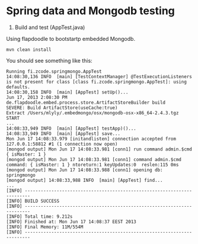 # Spring data and Mongodb testing

1. Build and test (AppTest.java)

Using flapdoodle to bootstartp embedded Mongodb.

	mvn clean install

You should see something like this:

	Running fi.zcode.springmongo.AppTest
	14:08:30,136 INFO  [main] [TestContextManager] @TestExecutionListeners is not present for class [class fi.zcode.springmongo.AppTest]: using defaults.
	14:08:30,158 INFO  [main] [AppTest] setUp()...
	Jun 17, 2013 2:08:30 PM de.flapdoodle.embed.process.store.ArtifactStoreBuilder build
	SEVERE: Build ArtifactStore(useCache:true)
	Extract /Users/mlyly/.embedmongo/osx/mongodb-osx-x86_64-2.4.3.tgz START
	...
	14:08:33,949 INFO  [main] [AppTest] testApp)()...
	14:08:33,949 INFO  [main] [AppTest] save...
	Mon Jun 17 14:08:33.979 [initandlisten] connection accepted from 127.0.0.1:58812 #1 (1 connection now open)
	[mongod output] Mon Jun 17 14:08:33.981 [conn1] run command admin.$cmd { isMaster: 1 }
	[mongod output] Mon Jun 17 14:08:33.981 [conn1] command admin.$cmd command: { isMaster: 1 } ntoreturn:1 keyUpdates:0  reslen:115 0ms
	[mongod output] Mon Jun 17 14:08:33.988 [conn1] opening db:  springmongo
	[mongod output] 14:08:33,988 INFO  [main] [AppTest] find...
	...
	[INFO] ------------------------------------------------------------------------
	[INFO] BUILD SUCCESS
	[INFO] ------------------------------------------------------------------------
	[INFO] Total time: 9.212s
	[INFO] Finished at: Mon Jun 17 14:08:37 EEST 2013
	[INFO] Final Memory: 11M/554M
	[INFO] ------------------------------------------------------------------------

